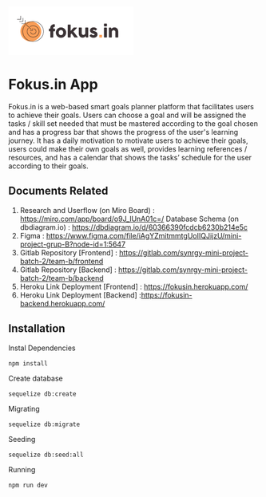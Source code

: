 <a href="https://fokusin.herokuapp.com/">
        <img src="img/fokus.inLogo.png" alt="Logo" width="250" height="97">
</a>

# Fokus.in App

Fokus.in is a web-based smart goals planner platform that facilitates users to achieve their goals. Users can choose a goal and will be assigned the tasks / skill set needed that must be mastered according to the goal chosen and has a progress bar that shows the progress of the user's learning journey. It has a daily motivation to motivate users to achieve their goals, users could make their own goals as well, provides learning references / resources, and has a calendar that shows the tasks’ schedule for the user according to their goals.

## Documents Related

1. Research and Userflow (on Miro Board) : https://miro.com/app/board/o9J_lUnA01c=/ 
Database Schema (on dbdiagram.io) : https://dbdiagram.io/d/60366390fcdcb6230b214e5c 
2. Figma : https://www.figma.com/file/iAgYZmitmmtgUoIIQJijzU/mini-project-grup-B?node-id=1:5647
3. Gitlab Repository [Frontend] : https://gitlab.com/synrgy-mini-project-batch-2/team-b/frontend 
4. Gitlab Repository [Backend] : https://gitlab.com/synrgy-mini-project-batch-2/team-b/backend  
5. Heroku Link Deployment [Frontend] : https://fokusin.herokuapp.com/
6. Heroku Link Deployment [Backend] :https://fokusin-backend.herokuapp.com/


## Installation

Instal Dependencies
```
npm install
```
Create database
```
sequelize db:create
```
Migrating
```
sequelize db:migrate
```
Seeding
```
sequelize db:seed:all
```
Running
```
npm run dev
```